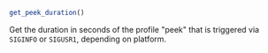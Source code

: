 ```julia
get_peek_duration()
```

Get the duration in seconds of the profile "peek" that is triggered via `SIGINFO` or `SIGUSR1`, depending on platform.
